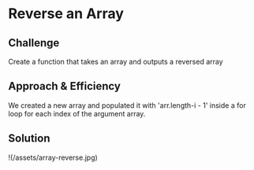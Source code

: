 # Reverse an Array
<!-- Short summary or background information -->

## Challenge
Create a function that takes an array and outputs a reversed array

## Approach & Efficiency
We created a new array and populated it with 'arr.length-i - 1' inside a for loop for each index of the argument array.

## Solution
!(/assets/array-reverse.jpg)